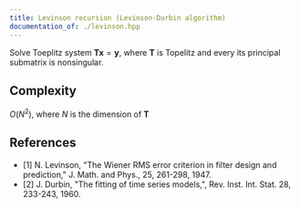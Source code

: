 ```yaml
---
title: Levinson recursion (Levinson-Durbin algorithm)
documentation_of: ./levinson.hpp
---
```


Solve Toeplitz system $\mathbf{T} \mathbf{x} = \mathbf{y}$, where $\mathbf{T}$ is Topelitz and every its principal submatrix is nonsingular.

## Complexity

$O(N^2)$, where $N$ is the dimension of $\mathbf{T}$

## References

- [1] N. Levinson, "The Wiener RMS error criterion in filter design and prediction," J. Math. and Phys., 25, 261-298, 1947.
- [2] J. Durbin, "The fitting of time series models,", Rev. Inst. Int. Stat. 28, 233-243, 1960.
